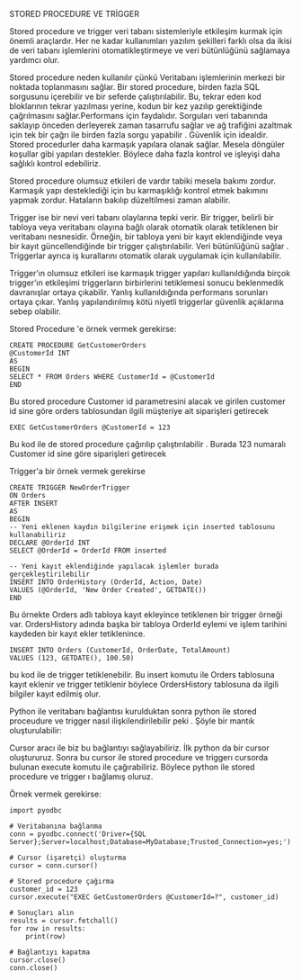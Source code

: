 STORED PROCEDURE VE TRİGGER

Stored procedure ve trigger veri tabanı sistemleriyle etkileşim kurmak için önemli araçlardır. Her ne kadar kullanımları yazılım şekilleri farklı olsa da ikisi de veri tabanı işlemlerini otomatikleştirmeye ve veri bütünlüğünü sağlamaya yardımcı olur.

Stored procedure neden kullanılır çünkü Veritabanı işlemlerinin merkezi bir noktada toplanmasını sağlar. Bir stored procedure, birden fazla SQL sorgusunu içerebilir ve bir seferde çalıştırılabilir. Bu, tekrar eden kod bloklarının tekrar yazılması yerine, kodun bir kez yazılıp gerektiğinde çağrılmasını sağlar.Performans için faydalıdır. Sorguları veri tabanında saklayıp önceden derleyerek zaman tasarrufu sağlar ve ağ trafiğini azaltmak için tek bir çağrı ile birden fazla sorgu yapabilir . Güvenlik için idealdir. Stored procedurler daha karmaşık yapılara olanak sağlar. Mesela döngüler koşullar gibi yapıları destekler. Böylece daha fazla kontrol ve işleyişi daha sağlıklı kontrol edebiliriz.

Stored procedure olumsuz etkileri de vardır tabiki mesela bakımı zordur. Karmaşık yapı desteklediği için bu karmaşıklığı kontrol etmek bakımını yapmak zordur. Hataların bakılıp düzeltilmesi zaman alabilir.

Trigger ise bir nevi veri tabanı olaylarına tepki verir. Bir trigger, belirli bir tabloya veya veritabanı olayına bağlı olarak otomatik olarak tetiklenen bir veritabanı nesnesidir. Örneğin, bir tabloya yeni bir kayıt eklendiğinde veya bir kayıt güncellendiğinde bir trigger çalıştırılabilir. Veri bütünlüğünü sağlar . Triggerlar ayrıca iş kurallarını otomatik olarak uygulamak için kullanılabilir.

Trigger’ın olumsuz etkileri ise karmaşık trigger yapıları kullanıldığında birçok trigger’ın etkileşimi triggerların birbirlerini tetiklemesi sonucu beklenmedik davranışlar ortaya çıkabilir. Yanlış kullanıldığında performans sorunları ortaya çıkar. Yanlış yapılandırılmış kötü niyetli triggerlar güvenlik açıklarına sebep olabilir. 

Stored Procedure 'e örnek vermek gerekirse:

    CREATE PROCEDURE GetCustomerOrders
    @CustomerId INT
    AS
    BEGIN
    SELECT * FROM Orders WHERE CustomerId = @CustomerId
    END

Bu stored procedure Customer id parametresini alacak ve girilen customer id sine göre orders tablosundan ilgili müşteriye ait siparişleri getirecek

    EXEC GetCustomerOrders @CustomerId = 123

Bu kod ile de stored procedure çağırılıp çalıştırılabilir . Burada 123 numaralı Customer id sine göre siparişleri getirecek

Trigger'a bir örnek vermek gerekirse

    CREATE TRIGGER NewOrderTrigger
    ON Orders
    AFTER INSERT
    AS
    BEGIN
    -- Yeni eklenen kaydın bilgilerine erişmek için inserted tablosunu kullanabiliriz
    DECLARE @OrderId INT
    SELECT @OrderId = OrderId FROM inserted

    -- Yeni kayıt eklendiğinde yapılacak işlemler burada gerçekleştirilebilir
    INSERT INTO OrderHistory (OrderId, Action, Date)
    VALUES (@OrderId, 'New Order Created', GETDATE())
    END

Bu örnekte Orders adlı tabloya kayıt ekleyince tetiklenen bir trigger örneği var. OrdersHistory adında başka bir tabloya OrderId eylemi ve işlem tarihini kaydeden bir kayıt ekler tetiklenince.

    INSERT INTO Orders (CustomerId, OrderDate, TotalAmount)
    VALUES (123, GETDATE(), 100.50)

bu kod ile de trigger tetiklenebilir. Bu insert komutu ile Orders tablosuna kayıt eklenir ve trigger tetiklenir böylece OrdersHistory tablosuna da ilgili bilgiler kayıt edilmiş olur.



Python ile veritabanı bağlantısı kurulduktan sonra python ile stored proceudure ve trigger nasıl ilişkilendirilebilir peki . Şöyle bir mantık oluşturulabilir:

Cursor aracı ile biz bu bağlantıyı sağlayabiliriz. İlk python da bir cursor oluştururuz. Sonra bu cursor ile stored procedure ve triggerı cursorda bulunan execute komutu ile çağırabiliriz.
Böylece python ile stored procedure ve trigger ı bağlamış oluruz. 

Örnek vermek gerekirse:

    import pyodbc

    # Veritabanına bağlanma
    conn = pyodbc.connect('Driver={SQL Server};Server=localhost;Database=MyDatabase;Trusted_Connection=yes;')

    # Cursor (işaretçi) oluşturma
    cursor = conn.cursor()

    # Stored procedure çağırma
    customer_id = 123
    cursor.execute("EXEC GetCustomerOrders @CustomerId=?", customer_id)

    # Sonuçları alın
    results = cursor.fetchall()
    for row in results:
        print(row)

    # Bağlantıyı kapatma
    cursor.close()
    conn.close()



